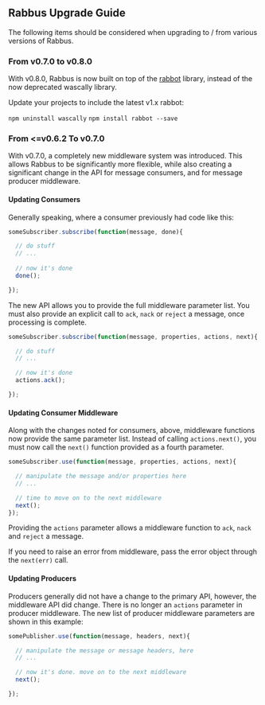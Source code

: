 ## Rabbus Upgrade Guide

The following items should be considered when upgrading
to / from various versions of Rabbus.

### From v0.7.0 to v0.8.0

With v0.8.0, Rabbus is now built on top of the [rabbot](https://github.com/arobson/rabbot) library,
instead of the now deprecated wascally library.

Update your projects to include the latest v1.x rabbot:

`npm uninstall wascally`
`npm install rabbot --save`

### From &lt;=v0.6.2 To v0.7.0

With v0.7.0, a completely new middleware system was introduced.
This allows Rabbus to be significantly more flexible, while also
creating a significant change in the API for message consumers, and for
message producer middleware. 

#### Updating Consumers

Generally speaking, where a consumer previously had code 
like this:

```js
someSubscriber.subscribe(function(message, done){

  // do stuff
  // ...
  
  // now it's done
  done();

});
```

The new API allows you to provide the full middleware
parameter list. You must also provide an explicit call to
`ack`, `nack` or `reject` a message, once processing is
complete.

```js
someSubscriber.subscribe(function(message, properties, actions, next){

  // do stuff
  // ...

  // now it's done
  actions.ack();

});
```

#### Updating Consumer Middleware

Along with the changes noted for consumers, above, middleware
functions now provide the same parameter list. Instead of
calling `actions.next()`, you must now call the `next()` function
provided as a fourth parameter.

```js
someSubscriber.use(function(message, properties, actions, next){

  // manipulate the message and/or properties here
  // ...

  // time to move on to the next middleware
  next();
});
```

Providing the `actions` parameter allows a middleware function
to `ack`, `nack` and `reject` a message.

If you need to raise an error from middleware, pass the error
object through the `next(err)` call.

#### Updating Producers

Producers generally did not have a change to the primary API,
however, the middleware API did change. There is no longer an
`actions` parameter in producer middleware. The new list of
producer middleware parameters are shown in this example:

```js
somePublisher.use(function(message, headers, next){

  // manipulate the message or message headers, here
  // ...

  // now it's done. move on to the next middleware
  next();

});
```
